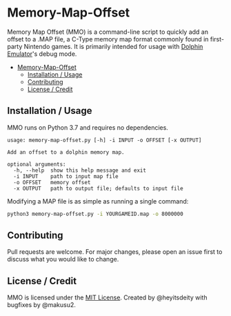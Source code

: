 # Memory-Map-Offset

Memory Map Offset (MMO) is a command-line script to quickly add an offset to a .MAP file, a C-Type memory map format commonly found in first-party Nintendo games. It is primarily intended for usage with [Dolphin Emulator](https://github.com/dolphin-emu/dolphin)'s debug mode.

- [Memory-Map-Offset](#memory-map-offset)
  - [Installation / Usage](#installation--usage)
  - [Contributing](#contributing)
  - [License / Credit](#license--credit)

## Installation / Usage

MMO runs on Python 3.7 and requires no dependencies.

```
usage: memory-map-offset.py [-h] -i INPUT -o OFFSET [-x OUTPUT]

Add an offset to a dolphin memory map.

optional arguments:
  -h, --help  show this help message and exit
  -i INPUT    path to input map file
  -o OFFSET   memory offset
  -x OUTPUT   path to output file; defaults to input file
```

Modifying a MAP file is as simple as running a single command:

```bash
python3 memory-map-offset.py -i YOURGAMEID.map -o 8000000
```

## Contributing

Pull requests are welcome. For major changes, please open an issue first to discuss what you would like to change.

## License / Credit

MMO is licensed under the [MIT License](https://opensource.org/licenses/MIT). Created by @heyitsdeity with bugfixes by @makusu2.